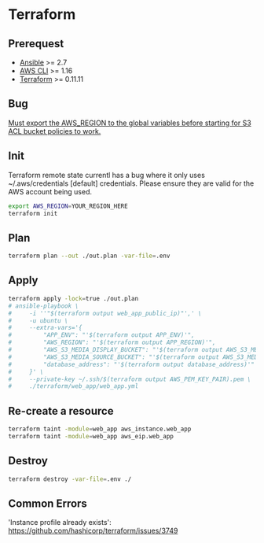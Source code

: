 # Terraform

## Prerequest
- [Ansible](https://www.ansible.com/) >= 2.7
- [AWS CLI](https://aws.amazon.com/cli/) >= 1.16
- [Terraform](./terraform/install.sh) >= 0.11.11

## Bug

[Must export the AWS_REGION to the global variables before starting for S3 ACL bucket policies to work.](https://github.com/terraform-providers/terraform-provider-aws/issues/8560)

## Init

Terraform remote state currentl has a bug where it only uses ~/.aws/credentials \[default\] credentials. Please ensure they are valid for the AWS account being used.

```bash
export AWS_REGION=YOUR_REGION_HERE
terraform init
```

## Plan

```bash
terraform plan --out ./out.plan -var-file=.env
```

## Apply

```bash
terraform apply -lock=true ./out.plan
# ansible-playbook \
#     -i ''"$(terraform output web_app_public_ip)"',' \
#     -u ubuntu \
#     --extra-vars='{
#         "APP_ENV": "'$(terraform output APP_ENV)'",
#         "AWS_REGION": "'$(terraform output APP_REGION)'",
#         "AWS_S3_MEDIA_DISPLAY_BUCKET": "'$(terraform output AWS_S3_MEDIA_DISPLAY_BUCKET)'",
#         "AWS_S3_MEDIA_SOURCE_BUCKET": "'$(terraform output AWS_S3_MEDIA_SOURCE_BUCKET)'",
#         "database_address": "'$(terraform output database_address)'"
#     }' \
#     --private-key ~/.ssh/$(terraform output AWS_PEM_KEY_PAIR).pem \
#     ./terraform/web_app/web_app.yml
```

## Re-create a resource

```bash
terraform taint -module=web_app aws_instance.web_app
terraform taint -module=web_app aws_eip.web_app
```

## Destroy
```bash
terraform destroy -var-file=.env ./
```

## Common Errors

'Instance profile already exists': https://github.com/hashicorp/terraform/issues/3749
